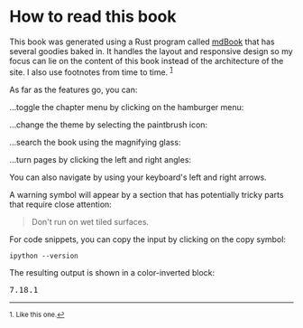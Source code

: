 # How to read this book

This book was generated using a Rust program called [mdBook](https://github.com/rust-lang/mdBook) that has several goodies baked in. It handles the layout and responsive design so my focus can lie on the content of this book instead of the architecture of the site. I also use footnotes from time to time. <sup class="footnote-reference"><a href="#fn1" id="ref1">1</a></sup>

As far as the features go, you can:

…toggle the chapter menu by clicking on the hamburger menu: <i class="fa fa-fw fa-bars"></i>

…change the theme by selecting the paintbrush icon: <i class="fa fa-fw fa-paint-brush"></i>

…search the book using the magnifying glass: <i class="fa fa-fw fa-search"></i>

…turn pages by clicking the left and right angles:<i class="fa fa-fw fa-angle-left"></i> <i class="fa fa-fw fa-angle-right"></i>

You can also navigate by using your keyboard's left and right arrows.

A warning symbol will appear by a section that has potentially tricky parts that require close attention:

> <i class="fa fa-fw fa-warning"></i> Don't run on wet tiled surfaces.

For code snippets, you can copy the input by clicking on the copy symbol:
```
ipython --version
```
The resulting output is shown in a color-inverted block:
<pre class="output">
7.18.1
</pre>

---

<sup class="footnote-definition" id="fn1">1. Like this one.<a href="#ref1" title="Jump back to footnote 1 in the text.">↩</a></sup>
